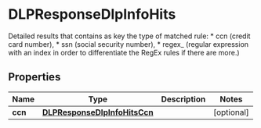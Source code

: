 

# DLPResponseDlpInfoHits

Detailed results that contains as key the type of matched rule:    * ccn (credit card number),    * ssn (social security number),    * regex_<index> (regular expression with an index in order to differentiate the RegEx rules if there are more.) 
## Properties

Name | Type | Description | Notes
------------ | ------------- | ------------- | -------------
**ccn** | [**DLPResponseDlpInfoHitsCcn**](DLPResponseDlpInfoHitsCcn.md) |  |  [optional]



